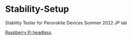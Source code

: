 # Stability-Setup
Stability Tester for Perovskite Devices Summer 2022 JP lab

[Raspberry Pi headless](https://medium.com/@jrcharney/connect-your-raspberry-pi-to-your-computer-via-ethernet-4564e1e68922#:~:text=Connect%20your%20Raspberry%20Pi%20using,make%20sure%20things%20are%20connected).

